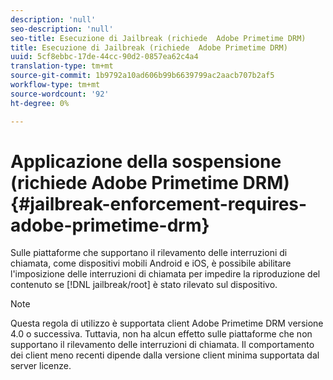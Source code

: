 ```yaml
---
description: 'null'
seo-description: 'null'
seo-title: Esecuzione di Jailbreak (richiede  Adobe Primetime DRM)
title: Esecuzione di Jailbreak (richiede  Adobe Primetime DRM)
uuid: 5cf8ebbc-17de-44cc-90d2-0857ea62c4a4
translation-type: tm+mt
source-git-commit: 1b9792a10ad606b99b6639799ac2aacb707b2af5
workflow-type: tm+mt
source-wordcount: '92'
ht-degree: 0%

---
```



# Applicazione della sospensione (richiede  Adobe Primetime DRM){#jailbreak-enforcement-requires-adobe-primetime-drm}

Sulle piattaforme che supportano il rilevamento delle interruzioni di chiamata, come dispositivi mobili Android e iOS, è possibile abilitare l&#39;imposizione delle interruzioni di chiamata per impedire la riproduzione del contenuto se [!DNL jailbreak/root] è stato rilevato sul dispositivo.

>[!NOTE]
>
>Questa regola di utilizzo è supportata  client Adobe Primetime DRM versione 4.0 o successiva. Tuttavia, non ha alcun effetto sulle piattaforme che non supportano il rilevamento delle interruzioni di chiamata. Il comportamento dei client meno recenti dipende dalla versione client minima supportata dal server licenze.

